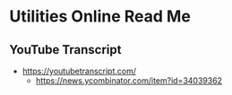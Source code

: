 # Utilities Online Read Me

## YouTube Transcript

* https://youtubetranscript.com/
  * https://news.ycombinator.com/item?id=34039362
